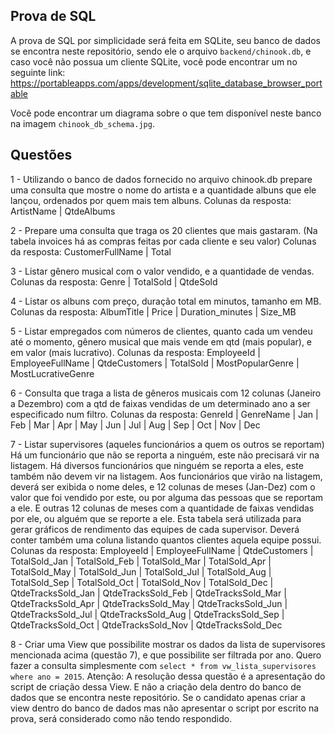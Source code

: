 ## Prova de SQL
A prova de SQL por simplicidade será feita em SQLite, seu banco de dados se encontra neste repositório, sendo ele
o arquivo `backend/chinook.db`, e caso você não possua um cliente SQLite, você pode encontrar um no seguinte link:
https://portableapps.com/apps/development/sqlite_database_browser_portable

Você pode encontrar um diagrama sobre o que tem disponível neste banco na imagem `chinook_db_schema.jpg`.

## Questões
1 - Utilizando o banco de dados fornecido no arquivo chinook.db prepare uma consulta que mostre o nome do artista e a quantidade albuns que ele lançou, ordenados por quem mais tem albuns.
    Colunas da resposta:
        ArtistName | QtdeAlbums

2 - Prepare uma consulta que traga os 20 clientes que mais gastaram. (Na tabela invoices há as compras feitas por cada cliente e seu valor)
    Colunas da resposta:
        CustomerFullName | Total

3 - Listar gênero musical com o valor vendido, e a quantidade de vendas.
    Colunas da resposta:
        Genre | TotalSold | QtdeSold

4 - Listar os albuns com preço, duração total em minutos, tamanho em MB.
    Colunas da resposta:
        AlbumTitle | Price | Duration_minutes | Size_MB

5 - Listar empregados com números de clientes, quanto cada um vendeu até o momento, gênero musical que mais vende em qtd (mais popular), e em valor (mais lucrativo).
    Colunas da resposta:
        EmployeeId | EmployeeFullName | QtdeCustomers | TotalSold | MostPopularGenre | MostLucrativeGenre

6 - Consulta que traga a lista de gêneros musicais com 12 colunas (Janeiro a Dezembro) com a qtd de faixas vendidas de um determinado ano a ser especificado num filtro.
    Colunas da resposta:
        GenreId | GenreName | Jan | Feb | Mar | Apr | May | Jun | Jul | Aug | Sep | Oct | Nov | Dec

7 - Listar supervisores (aqueles funcionários a quem os outros se reportam)
    Há um funcionário que não se reporta a ninguém, este não precisará vir na listagem.
    Há diversos funcionários que ninguém se reporta a eles, este também não devem vir na listagem.
    Aos funcionários que virão na listagem, deverá ser exibida o nome deles, e 12 colunas de meses (Jan-Dez) com o valor que foi vendido por este, ou por alguma das pessoas que se reportam a ele. E outras 12 colunas de meses com a quantidade de faixas vendidas por ele, ou alguém que se reporte a ele.
    Esta tabela será utilizada para gerar gráficos de rendimento das equipes de cada supervisor.
    Deverá conter também uma coluna listando quantos clientes aquela equipe possui.
    Colunas da resposta:
        EmployeeId | EmployeeFullName | QtdeCustomers | 
        TotalSold_Jan | TotalSold_Feb | TotalSold_Mar | TotalSold_Apr | TotalSold_May | TotalSold_Jun |
        TotalSold_Jul | TotalSold_Aug | TotalSold_Sep | TotalSold_Oct | TotalSold_Nov | TotalSold_Dec |
        QtdeTracksSold_Jan | QtdeTracksSold_Feb | QtdeTracksSold_Mar | QtdeTracksSold_Apr | QtdeTracksSold_May | QtdeTracksSold_Jun |
        QtdeTracksSold_Jul | QtdeTracksSold_Aug | QtdeTracksSold_Sep | QtdeTracksSold_Oct | QtdeTracksSold_Nov | QtdeTracksSold_Dec

8 - Criar uma View que possibilite mostrar os dados da lista de supervisores mencionada acima (questão 7), e que possibilite ser filtrada por ano.
    Quero fazer a consulta simplesmente com `select * from vw_lista_supervisores where ano = 2015`.
    Atenção: A resolução dessa questão é a apresentação do script de criação dessa View. E não a criação dela dentro do banco de
        dados que se encontra neste repositório. Se o candidato apenas criar a view dentro do banco de dados mas não apresentar
        o script por escrito na prova, será considerado como não tendo respondido.

